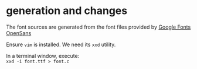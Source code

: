 # generation and changes
The font sources are generated from the font files provided by [Google Fonts OpenSans](https://fonts.google.com/specimen/Open+Sans) 

Ensure `vim` is installed. We need its `xxd` utility.

In a terminal window, execute:  
`xxd -i font.ttf > font.c`
